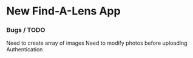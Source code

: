 # New Find-A-Lens App

### Bugs / TODO
Need to create array of images
Need to modify photos before uploading
Authentication